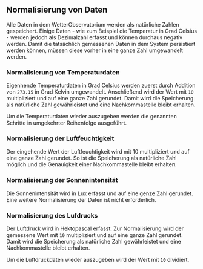 ## Normalisierung von Daten

Alle Daten in dem WetterObservatorium werden als natürliche Zahlen gespeichert.
Einige Daten - wie zum Beispiel die Temperatur in Grad Celsius - werden jedoch
als Dezimalzahl erfasst und können durchaus negativ werden.
Damit die tatsächlich gemessenen Daten in dem System persistiert werden können,
müssen diese vorher in eine ganze Zahl umgewandelt werden.

### Normalisierung von Temperaturdaten

Eigenhende Temperaturdaten in Grad Celsius werden zuerst durch Addition von
`273.15` in Grad Kelvin umgewandelt.
Anschließend wird der Wert mit `10` multipliziert und auf eine ganze Zahl
gerundet.
Damit wird die Speicherung als natürliche Zahl gewährleistet und eine
Nachkommastelle bleibt erhalten.

Um die Temperaturdaten wieder auszugeben werden die genannten Schritte
in umgekehrter Reihenfolge ausgeführt.

### Normalisierung der Luftfeuchtigkeit

Der eingehende Wert der Luftfeuchtigkeit wird mit 10 multipliziert und auf eine
ganze Zahl gerundet.
So ist die Speicherung als natürliche Zahl möglich und die Genauigkeit einer
Nachkommastelle bleibt erhalten.

### Normalisierung der Sonnenintensität

Die Sonnenintensität wird in Lux erfasst und auf eine genze Zahl gerundet.
Eine weitere Normalisierung der Daten ist nicht erforderlich.

### Normalisierung des Lufdrucks

Der Luftdruck wird in Hektopascal erfasst.
Zur Normalisierung wird der gemessene Wert mit `10` multipliziert und auf eine
ganze Zahl gerundet.
Damit wird die Speicherung als natürliche Zahl gewährleistet und eine
Nachkommastelle bleibt erhalten.

Um die Luftdruckdaten wieder auszugeben wird der Wert mit `10` dividiert.
